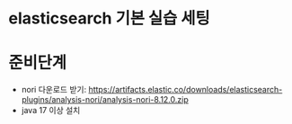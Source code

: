 # elasticsearch 기본 실습 세팅

# 준비단계
* nori 다운로드 받기: https://artifacts.elastic.co/downloads/elasticsearch-plugins/analysis-nori/analysis-nori-8.12.0.zip
* java 17 이상 설치
